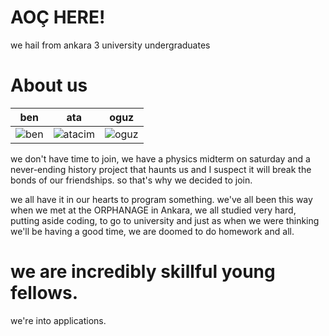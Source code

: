 AOÇ HERE!
================

we hail from ankara 3 university undergraduates


About us
===========================

| ben | ata | oguz
|--- |--- |--- 
| ![ben](http://i.imgur.com/puc0MFW.png) | ![atacim](http://i.imgur.com/8upi3Dp.png) | ![oguz](http://i.imgur.com/6UK8sRj.png)

we don't have time to join, we have a physics midterm on saturday and a never-ending history project that haunts us
and I suspect it will break the bonds of our friendships. so that's why we decided to join.

we all have it in our hearts to program something. we've all been this way when we met at the ORPHANAGE in Ankara,
we all studied very hard, putting aside coding, to go to university and just as when we were thinking we'll be having
a good time, we are doomed to do homework and all. 


we are incredibly skillful young fellows.
=======
we're into applications.

